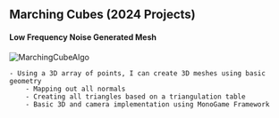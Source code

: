 ## Marching Cubes (2024 Projects)

#### Low Frequency Noise Generated Mesh
![MarchingCubeAlgo](https://i.imgur.com/CQ7iPDX.png)

    - Using a 3D array of points, I can create 3D meshes using basic geometry
        - Mapping out all normals
        - Creating all triangles based on a triangulation table
        - Basic 3D and camera implementation using MonoGame Framework